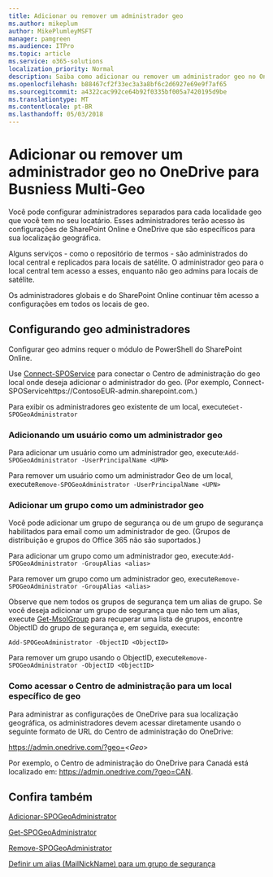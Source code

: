 ```yaml
---
title: Adicionar ou remover um administrador geo
ms.author: mikeplum
author: MikePlumleyMSFT
manager: pamgreen
ms.audience: ITPro
ms.topic: article
ms.service: o365-solutions
localization_priority: Normal
description: Saiba como adicionar ou remover um administrador geo no OneDrive para Business Multi-Geo.
ms.openlocfilehash: b88467cf2f33ec3a3a8bf6c2d6927e69e9f7af65
ms.sourcegitcommit: a4322cac992ce64b92f0335bf005a7420195d9be
ms.translationtype: MT
ms.contentlocale: pt-BR
ms.lasthandoff: 05/03/2018
---
```

# <a name="add-or-remove-a-geo-administrator-in-onedrive-for-busniess-multi-geo"></a>Adicionar ou remover um administrador geo no OneDrive para Busniess Multi-Geo

Você pode configurar administradores separados para cada localidade geo que você tem no seu locatário. Esses administradores terão acesso às configurações de SharePoint Online e OneDrive que são específicos para sua localização geográfica.

Alguns serviços - como o repositório de termos - são administrados do local central e replicados para locais de satélite. O administrador geo para o local central tem acesso a esses, enquanto não geo admins para locais de satélite.

Os administradores globais e do SharePoint Online continuar têm acesso a configurações em todos os locais de geo.

## <a name="configuring-geo-administrators"></a>Configurando geo administradores

Configurar geo admins requer o módulo de PowerShell do SharePoint Online.

Use [Connect-SPOService](https://docs.microsoft.com/powershell/module/sharepoint-online/Connect-SPOService) para conectar o Centro de administração do geo local onde deseja adicionar o administrador do geo. (Por exemplo, Connect-SPOServicehttps://ContosoEUR-admin.sharepoint.com.)

Para exibir os administradores geo existente de um local, execute`Get-SPOGeoAdministrator`

### <a name="adding-a-user-as-a-geo-admin"></a>Adicionando um usuário como um administrador geo

Para adicionar um usuário como um administrador geo, execute:`Add-SPOGeoAdministrator -UserPrincipalName <UPN>`

Para remover um usuário como um administrador Geo de um local, execute`Remove-SPOGeoAdministrator -UserPrincipalName <UPN>`

### <a name="adding-a-group-as-a-geo-admin"></a>Adicionar um grupo como um administrador geo

Você pode adicionar um grupo de segurança ou de um grupo de segurança habilitados para email como um administrador de geo. (Grupos de distribuição e grupos do Office 365 não são suportados.)

Para adicionar um grupo como um administrador geo, execute:`Add-SPOGeoAdministrator -GroupAlias <alias>`

Para remover um grupo como um administrador geo, execute`Remove-SPOGeoAdministrator -GroupAlias <alias>`

Observe que nem todos os grupos de segurança tem um alias de grupo. Se você deseja adicionar um grupo de segurança que não tem um alias, execute [Get-MsolGroup](https://docs.microsoft.com/en-us/powershell/module/msonline/get-msolgroup) para recuperar uma lista de grupos, encontre ObjectID do grupo de segurança e, em seguida, execute:

`Add-SPOGeoAdministrator -ObjectID <ObjectID>`

Para remover um grupo usando o ObjectID, execute`Remove-SPOGeoAdministrator -ObjectID <ObjectID>`

### <a name="accessing-the-admin-center-for-a-specific-geo-location"></a>Como acessar o Centro de administração para um local específico de geo

Para administrar as configurações de OneDrive para sua localização geográfica, os administradores devem acessar diretamente usando o seguinte formato de URL do Centro de administração do OneDrive:

https://admin.onedrive.com/?geo=<*Geo*>

Por exemplo, o Centro de administração do OneDrive para Canadá está localizado em: https://admin.onedrive.com/?geo=CAN.

## <a name="see-also"></a>Confira também

[Adicionar-SPOGeoAdministrator](https://docs.microsoft.com/powershell/module/sharepoint-online/add-spogeoadministrator)

[Get-SPOGeoAdministrator](https://docs.microsoft.com/powershell/module/sharepoint-online/get-spogeoadministrator)

[Remove-SPOGeoAdministrator](https://docs.microsoft.com/powershell/module/sharepoint-online/remove-spogeoadministrator)

[Definir um alias (MailNickName) para um grupo de segurança](https://docs.microsoft.com/en-us/powershell/module/azuread/set-azureadgroup)